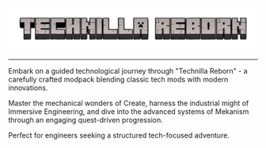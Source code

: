 ![Logo](./kubejs/assets/technilla/images/logo.png)

---

Embark on a guided technological journey through "Technilla Reborn" - a carefully crafted modpack blending classic tech mods with modern innovations.

Master the mechanical wonders of Create, harness the industrial might of Immersive Engineering, and dive into the advanced systems of Mekanism through an engaging quest-driven progression.

Perfect for engineers seeking a structured tech-focused adventure.

